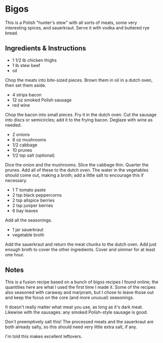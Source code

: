 # Bigos

This is a Polish "hunter's stew" with all sorts of meats,  some very interesting
spices, and sauerkraut.  Serve it with vodka and buttered rye bread.


## Ingredients & Instructions

- 1 1/2 lb chicken thighs
- 1 lb stew beef
- oil

Chop the meats into bite-sized pieces.  Brown them in oil in a dutch oven,  then
set them aside.

- 4 strips bacon
- 12 oz smoked Polish sausage
- red wine

Chop the bacon into small pieces. Fry it in the dutch oven. Cut the sausage into
discs or semicircles; add it to the frying bacon.  Deglaze with wine as needed.

- 2 onions
- 8 oz mushrooms
- 1/2 cabbage
- 10 prunes
- 1/2 tsp salt (optional)

Dice the onion and the mushrooms.  Slice the cabbage  thin.  Quarter the prunes.
Add all of these to the dutch oven. The water in the vegetables should come out,
making a broth; add a little salt to encourage this if necessary.

- 1 T tomato paste
- 2 tsp black peppercorns
- 2 tsp allspice berries
- 2 tsp juniper berries
- 6 bay leaves

Add all the seasonings.

- 1 jar sauerkraut
- vegetable broth

Add the sauerkraut and return the meat chunks to the dutch oven. Add just enough
broth to cover the other ingredients.  Cover and simmer for at least one hour.


## Notes

This is a  fusion recipe  based on a bunch of bigos recipes I found online;  the
quantities here  are what I used  the first time I made it.  Some of the recipes
also seasoned with caraway and marjoram, but I chose to leave those out and keep
the focus on the core (and more unusual) seasonings.

It doesn't really matter what meat you use, as long as it's dark meat.  Likewise
with the sausages: any smoked Polish-style sausage is good.

Don't  preemptively salt this!  The processed meats  and the sauerkraut are both
already salty, so this should need very little extra salt, if any.

I'm told this makes excellent leftovers.
